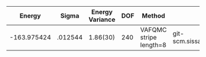 | Energy      | Sigma   | Energy Variance | DOF | Method                 | Data Repository                                              |
|-------------|---------|-----------------|-----|------------------------|--------------------------------------------------------------|
| -163.975424 | .012544 | 1.86(30)        | 240 | VAFQMC stripe length=8 | git-scm.sissa.it:TurboLattice/HST_AAD/example/16x16/U8/stripel8doping1su8p8/b1.3n/pbc |

